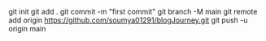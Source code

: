 git init
git add .
git commit -m "first commit"
git branch -M main
git remote add origin https://github.com/soumya01291/blogJourney.git
git push -u origin main